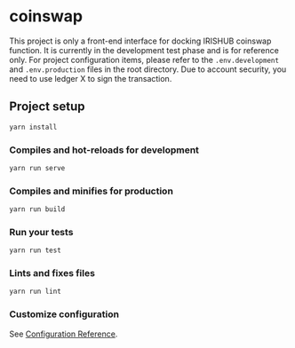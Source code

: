 # coinswap

This project is only a front-end interface for docking IRISHUB coinswap function. It is currently in the development test phase and is for reference only. For project configuration items, please refer to the `.env.development` and `.env.production` files in the root directory. Due to account security, you need to use ledger X to sign the transaction.

## Project setup

```bash
yarn install
```

### Compiles and hot-reloads for development

```bash
yarn run serve
```

### Compiles and minifies for production

```bash
yarn run build
```

### Run your tests

```bash
yarn run test
```

### Lints and fixes files

```bash
yarn run lint
```

### Customize configuration

See [Configuration Reference](https://cli.vuejs.org/config/).
